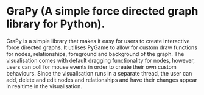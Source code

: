 GraPy (A simple force directed graph library for Python).
====================


GraPy is a simple library that makes it easy for users to create interactive force directed graphs. It utilises PyGame to allow for custom draw functions for nodes, relationships, foreground and background of the graph. The visualisation comes with default dragging functionality for nodes, however, users can poll for mouse events in order to create their own custom behaviours. Since the visualisation runs in a separate thread, the user can add, delete and edit nodes and relationships and have their changes appear in realtime in the visualisation.


